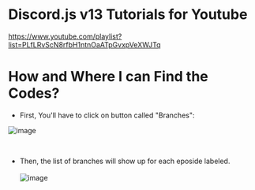 # Discord.js v13 Tutorials for Youtube

https://www.youtube.com/playlist?list=PLfLRvScN8rfbH1ntnOaATpGvxpVeXWJTq

# How and Where I can Find the Codes?

- First, You'll have to click on button called "Branches":<br>

![image](https://user-images.githubusercontent.com/59381835/83589891-6241f580-a509-11ea-86a7-5e846d4089a8.png)

<br>

- Then, the list of branches will show up for each eposide labeled.<br><br>
![image](https://user-images.githubusercontent.com/59381835/83589430-8bae5180-a508-11ea-975a-ae4fee409fde.png)
